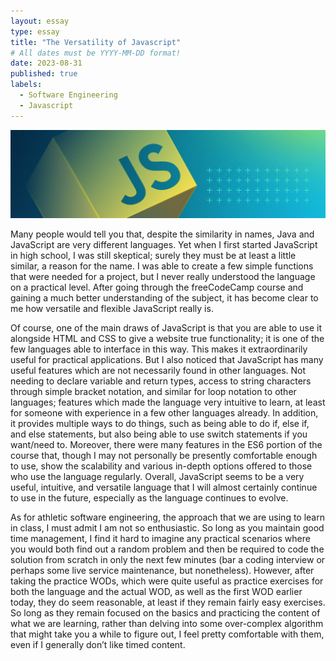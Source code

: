```yaml
---
layout: essay
type: essay
title: "The Versatility of Javascript"
# All dates must be YYYY-MM-DD format!
date: 2023-08-31
published: true
labels:
  - Software Engineering
  - Javascript
---
```


<img width="1200px" class="rounded float-start pe-4" src="../img/JavaScript.jpg">

Many people would tell you that, despite the similarity in names, Java and JavaScript are very different languages. Yet when I first started JavaScript in high school, I was still skeptical; surely they must be at least a little similar, a reason for the name. I was able to create a few simple functions that were needed for a project, but I never really understood the language on a practical level. After going through the freeCodeCamp course and gaining a much better understanding of the subject, it has become clear to me how versatile and flexible JavaScript really is.

Of course, one of the main draws of JavaScript is that you are able to use it alongside HTML and CSS to give a website true functionality; it is one of the few languages able to interface in this way. This makes it extraordinarily useful for practical applications. But I also noticed that JavaScript has many useful features which are not necessarily found in other languages. Not needing to declare variable and return types, access to string characters through simple bracket notation, and similar for loop notation to other languages; features which made the language very intuitive to learn, at least for someone with experience in a few other languages already. In addition, it provides multiple ways to do things, such as being able to do if, else if, and else statements, but also being able to use switch statements if you want/need to. Moreover, there were many features in the ES6 portion of the course that, though I may not personally be presently comfortable enough to use, show the scalability and various in-depth options offered to those who use the language regularly. Overall, JavaScript seems to be a very useful, intuitive, and versatile language that I will almost certainly continue to use in the future, especially as the language continues to evolve.

As for athletic software engineering, the approach that we are using to learn in class, I must admit I am not so enthusiastic. So long as you maintain good time management, I find it hard to imagine any practical scenarios where you would both find out a random problem and then be required to code the solution from scratch in only the next few minutes (bar a coding interview or perhaps some live service maintenance, but nonetheless). However, after taking the practice WODs, which were quite useful as practice exercises for both the language and the actual WOD, as well as the first WOD earlier today, they do seem reasonable, at least if they remain fairly easy exercises. So long as they remain focused on the basics and practicing the content of what we are learning, rather than delving into some over-complex algorithm that might take you a while to figure out, I feel pretty comfortable with them, even if I generally don’t like timed content.

